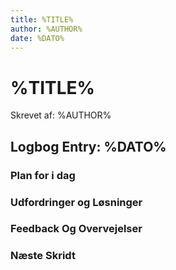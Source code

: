 ```yaml
---
title: %TITLE%
author: %AUTHOR%
date: %DATO%
---
```


# %TITLE%

Skrevet af: %AUTHOR%

## Logbog Entry: %DATO%

### Plan for i dag

### Udfordringer og Løsninger

### Feedback Og Overvejelser

### Næste Skridt
